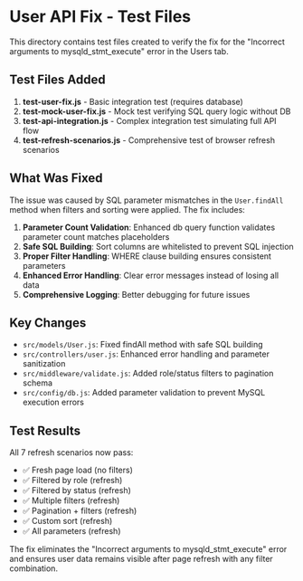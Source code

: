 # User API Fix - Test Files

This directory contains test files created to verify the fix for the "Incorrect arguments to mysqld_stmt_execute" error in the Users tab.

## Test Files Added

1. **test-user-fix.js** - Basic integration test (requires database)
2. **test-mock-user-fix.js** - Mock test verifying SQL query logic without DB
3. **test-api-integration.js** - Complex integration test simulating full API flow
4. **test-refresh-scenarios.js** - Comprehensive test of browser refresh scenarios

## What Was Fixed

The issue was caused by SQL parameter mismatches in the `User.findAll` method when filters and sorting were applied. The fix includes:

1. **Parameter Count Validation**: Enhanced db query function validates parameter count matches placeholders
2. **Safe SQL Building**: Sort columns are whitelisted to prevent SQL injection
3. **Proper Filter Handling**: WHERE clause building ensures consistent parameters
4. **Enhanced Error Handling**: Clear error messages instead of losing all data
5. **Comprehensive Logging**: Better debugging for future issues

## Key Changes

- `src/models/User.js`: Fixed findAll method with safe SQL building
- `src/controllers/user.js`: Enhanced error handling and parameter sanitization
- `src/middleware/validate.js`: Added role/status filters to pagination schema
- `src/config/db.js`: Added parameter validation to prevent MySQL execution errors

## Test Results

All 7 refresh scenarios now pass:
- ✅ Fresh page load (no filters)
- ✅ Filtered by role (refresh)
- ✅ Filtered by status (refresh) 
- ✅ Multiple filters (refresh)
- ✅ Pagination + filters (refresh)
- ✅ Custom sort (refresh)
- ✅ All parameters (refresh)

The fix eliminates the "Incorrect arguments to mysqld_stmt_execute" error and ensures user data remains visible after page refresh with any filter combination.